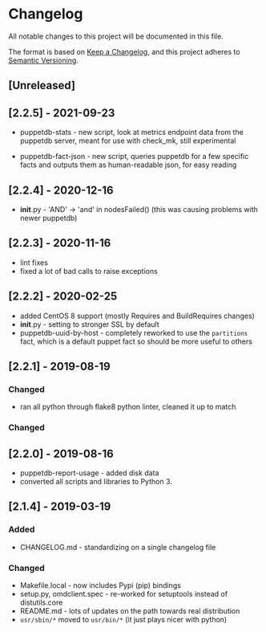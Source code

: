 # Changelog

All notable changes to this project will be documented in this file.

The format is based on [Keep a
Changelog](https://keepachangelog.com/en/1.0.0/), and this project adheres
to [Semantic Versioning](https://semver.org/spec/v2.0.0.html).

## [Unreleased]

## [2.2.5] - 2021-09-23

* puppetdb-stats - new script, look at metrics endpoint data from the
  puppetdb server, meant for use with check\_mk, still experimental

* puppetdb-fact-json - new script, queries puppetdb for a few specific
  facts and outputs them as human-readable json, for easy reading

## [2.2.4] - 2020-12-16

* __init__.py - 'AND' -> 'and' in nodesFailed() (this was causing problems
  with newer puppetdb)

## [2.2.3] - 2020-11-16

* lint fixes
* fixed a lot of bad calls to raise exceptions

## [2.2.2] - 2020-02-25

* added CentOS 8 support (mostly Requires and BuildRequires changes)
* __init__.py - setting to stronger SSL by default
* puppetdb-uuid-by-host - completely reworked to use the `partitions`
  fact, which is a default puppet fact so should be more useful to others

## [2.2.1] - 2019-08-19

### Changed

* ran all python through flake8 python linter, cleaned it up to match

### Changed

## [2.2.0] - 2019-08-16

* puppetdb-report-usage - added disk data
* converted all scripts and libraries to Python 3.

## [2.1.4] - 2019-03-19

### Added

* CHANGELOG.md - standardizing on a single changelog file

### Changed

* Makefile.local - now includes Pypi (pip) bindings
* setup.py, omdclient.spec - re-worked for setuptools instead of distutils.core
* README.md - lots of updates on the path towards real distribution
* `usr/sbin/*` moved to `usr/bin/*` (it just plays nicer with python)

